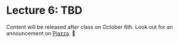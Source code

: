 # Lecture 6: TBD

Content will be released after class on October 6th. Look out for an announcement on [Piazza](https://piazza.com/class/j6r4ozi6uu75px). 📣